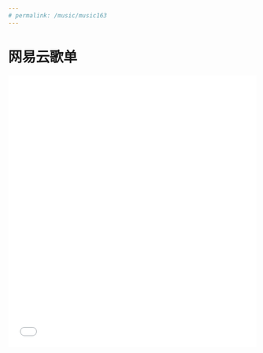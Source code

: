 ```yaml
---
# permalink: /music/music163
---
```


# 网易云歌单

<iframe frameborder="no" border="0" marginwidth="0" marginheight="0" width=100% height=550 src="//music.163.com/outchain/player?type=0&id=8056247134&auto=0&height=430"></iframe>
